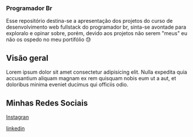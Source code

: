 ### Programador Br

Esse repositório destina-se a apresentação dos projetos do curso de desenvolvimento web fullstack do programador br, sinta-se avontade para exploralo e opinar sobre, porém, devido aos projetos não serem "meus" eu não os ospedo no meu portifólio 😓

## Visão geral

Lorem ipsum dolor sit amet consectetur adipisicing elit. Nulla expedita quia accusantium aliquam magnam ex rem quisquam nobis eum ut a aut, et doloribus minima eveniet ducimus qui officiis odio.

## Minhas Redes Sociais

[Instagran](https://docs.github.com/categories/github-pages-basics/)

[linkedin](https://support.github.com/contact)

